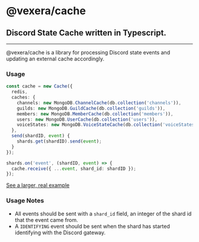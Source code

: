 # @vexera/cache
## Discord State Cache written in Typescript.

---

@vexera/cache is a library for processing Discord state events and updating an external cache accordingly.

### Usage

```ts
const cache = new Cache({
  redis,
  caches: {
    channels: new MongoDB.ChannelCache(db.collection('channels')),
    guilds: new MongoDB.GuildCache(db.collection('guilds')),
    members: new MongoDB.MemberCache(db.collection('members')),
    users: new MongoDB.UserCache(db.collection('users')),
    voiceStates: new MongoDB.VoiceStateCache(db.collection('voiceStates')),
  },
  send(shardID, event) {
    shards.get(shardID).send(event);
  }
});

shards.on('event', (shardID, event) => {
  cache.receive({ ...event, shard_id: shardID });
});
```

[See a larger, real example](test/index.ts)

### Usage Notes
- All events should be sent with a `shard_id` field, an integer of the shard id that the event came from.
- A `IDENTIFYING` event should be sent when the shard has started identifying with the Discord gateway.